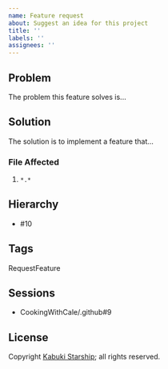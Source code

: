 ```yaml
---
name: Feature request
about: Suggest an idea for this project
title: ''
labels: ''
assignees: ''
---
```



## Problem

The problem this feature solves is...

## Solution

The solution is to implement a feature that...

### File Affected

1. `*.*`

## Hierarchy

* #10

## Tags

RequestFeature

## Sessions

* CookingWithCale/.github#9

## License

Copyright [Kabuki Starship](https://kabukistarship.com); all rights reserved.

